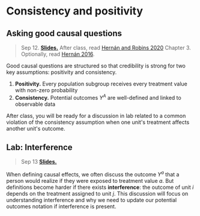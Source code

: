 
# Consistency and positivity

## Asking good causal questions

> Sep 12. [**Slides.**](assets/slides/3-1_consistency_positivity.pdf) After class, read [Hernán and Robins 2020](https://www.hsph.harvard.edu/miguel-hernan/causal-inference-book/) Chapter 3. Optionally, read [Hernán 2016](https://www.ncbi.nlm.nih.gov/pmc/articles/PMC5207342/).

Good causal questions are structured so that credibility is strong for two key assumptions: positivity and consistency.

1. **Positivity.** Every population subgroup receives every treatment value with non-zero probability
2. **Consistency.** Potential outcomes $Y^A$ are well-defined and linked to observable data

After class, you will be ready for a discussion in lab related to a common violation of the consistency assumption when one unit's treatment affects another unit's outcome.

## Lab: Interference

> Sep 13 [**Slides.**](assets/discussions/discussion4-interference.pdf)

When defining causal effects, we often discuss the outcome $Y^a$ that a person would realize if they were exposed to treatment value $a$. But definitions become harder if there exists **interference**: the outcome of unit $i$ depends on the treatment assigned to unit $j$. This discussion will focus on understanding interference and why we need to update our potential outcomes notation if interference is present.
